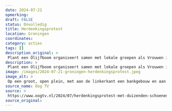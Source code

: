 ```yaml
---
date: 2024-07-21
opmerking: 
draft: FALSE
status: Onvolledig
title: Herdenkingsprotest
location: Groningen
coordinates: 
category: acties
tags: []
description_original: > 
 Plant een Olijfboom organiseert samen met lokale groepen als Vrouwen in het Zwart, Groningse Jabalya en studenten uit Groningen een protest waarbij duizenden schoentjes op de Grote Markt worden gelegd. [Bevestig nog]
description: > 
 Plant een Olijfboom organiseert samen met lokale groepen als Vrouwen in het Zwart, Groningse Jabalya, en studenten uit Groningen een protest waarbij duizenden schoentjes op de Grote Markt worden gelegd.
image: /images/2024-07-21-groningen-herdenkingsprotest.jpeg
image_alt: > 
 Op een groot, open plein, met aan de linkerkant een bankgebouw en aan de rechterkant een klokkentoren en commerciële gebouwen, staan op een zonnige, halfbewolkte dag duizenden paren schoenen uitgestald. Het hele plein is met precieze rijen van schoenparen bedekt. Verschillende mensen loopt tussen de schoenenrijen door, ofwel om ze te bekijken ofwel om ze neer te leggen.
source_name: Oog TV
source: > 
 https://www.oogtv.nl/2024/07/herdenkingsprotest-met-duizenden-schoenen-op-grote-markt/
source_original: 
---
```

